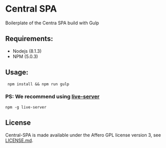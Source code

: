 # Central SPA


Boilerplate of the Centra SPA build with Gulp

## Requirements:

- Nodejs (8.1.3)
- NPM (5.0.3)

## Usage:

```
 npm install && npm run gulp
```

### PS: We recommend using  [live-server](https://www.npmjs.com/package/live-server)


```
npm -g live-server
```

## License

Central-SPA is made available under the Affero GPL license version 3, see [LICENSE.md](https://github.com/moiseshilario/central-spa/blob/master/LICENSE.txt).
